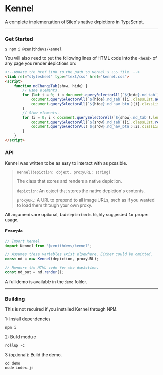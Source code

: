 # Kennel
A complete implementation of Sileo's native depictions in TypeScript.

---

### Get Started

```shell script
$ npm i @zenithdevs/kennel
```

You will also need to put the following lines of HTML code into the `<head>` of any page you render depictions on:

```html
<!--Update the href link to the path to Kennel's CSS file. -->
<link rel="stylesheet" type="text/css" href="kennel.css">
<script>
    function ndChangeTab(show, hide) {
        // Hide elements.
        for (let i = 0; i < document.querySelectorAll(`${hide}.nd_tab`).length; i++) {
            document.querySelectorAll(`${hide}.nd_tab`)[i].classList.add("nd_hidden");
            document.querySelectorAll(`${hide}.nd_nav_btn`)[i].classList.remove("nd_active");
        }
        // Show elements.
        for (i = 0; i < document.querySelectorAll(`${show}.nd_tab`).length; i++) {
            document.querySelectorAll(`${show}.nd_tab`)[i].classList.remove("nd_hidden");
            document.querySelectorAll(`${show}.nd_nav_btn`)[i].classList.add("nd_active");
        }
    }
</script>
```

### API
Kennel was written to be as easy to interact with as possible.

> `Kennel(depiction: object, proxyURL: string)`
>
> The class that stores and renders a native depiction.
>
> `depiction`: An object that stores the native depiction's contents.
>
> `proxyURL`: A URL to prepend to all image URLs, such as if you wanted to load them through your own proxy.
> 

All arguments are optional, but `depiction` is highly suggested for proper usage.

#### Example

```ts
// Import Kennel
import Kennel from '@zenithdevs/kennel';

// Assumes these variables exist elsewhere. Either could be omitted.
const nd = new Kennel(depiction, proxyURL);

// Renders the HTML code for the depiction.
const nd_out = nd.render();
```

A full demo is available in the `demo` folder.

---

### Building
This is not required if you installed Kennel through NPM.

1: Install dependencies
```shell script
npm i
```

2: Build module
```shell script
rollup -c
```

3 (optional): Build the demo.
```shell script
cd demo
node index.js
```